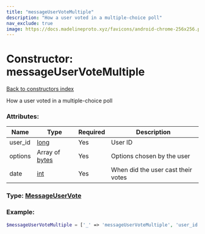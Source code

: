 ```yaml
---
title: "messageUserVoteMultiple"
description: "How a user voted in a multiple-choice poll"
nav_exclude: true
image: https://docs.madelineproto.xyz/favicons/android-chrome-256x256.png
---
```

# Constructor: messageUserVoteMultiple  
[Back to constructors index](/API_docs/constructors/index.html)



How a user voted in a multiple-choice poll

### Attributes:

| Name     |    Type       | Required | Description |
|----------|---------------|----------|-------------|
|user\_id|[long](/API_docs/types/long.html) | Yes|User ID|
|options|Array of [bytes](/API_docs/types/bytes.html) | Yes|Options chosen by the user|
|date|[int](/API_docs/types/int.html) | Yes|When did the user cast their votes|



### Type: [MessageUserVote](/API_docs/types/MessageUserVote.html)


### Example:

```php
$messageUserVoteMultiple = ['_' => 'messageUserVoteMultiple', 'user_id' => long, 'options' => ['bytes', 'bytes'], 'date' => int];
```  
